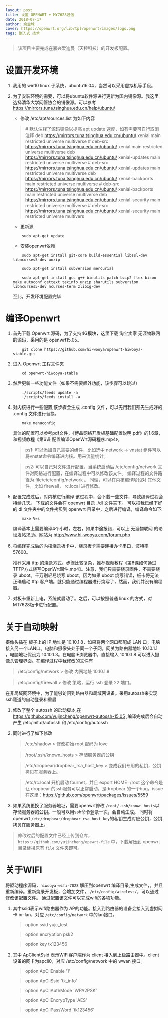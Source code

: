```yaml
---
layout: post
title: 设置 OPENWRT + MY7628通信
date: 2018-07-17
author: 余金城
cover: https://openwrt.org/lib/tpl/openwrt/images/logo.png
tags: 嵌入式 技术
---
```


> 该项目主要完成在嘉兴爱迪曼（天控科技）的开发板配置。

# 设置开发环境

1. 我用的 win10 linux 子系统，ubuntu16.04，当然可以采用虚拟机等手段。

1. 为了安装环境的需要，可以将ubuntu软件源进行更新为国内镜像源。我这里选择清华大学网管协会的镜像源。可以参考 https://mirrors.tuna.tsinghua.edu.cn/help/ubuntu/
    + 修改 /etc/apt/sources.list 为如下内容
    > \# 默认注释了源码镜像以提高 apt update 速度，如有需要可自行取消注释
    > deb https://mirrors.tuna.tsinghua.edu.cn/ubuntu/ xenial main restricted universe multiverse
    > \# deb-src https://mirrors.tuna.tsinghua.edu.cn/ubuntu/ xenial main restricted universe multiverse
    > deb https://mirrors.tuna.tsinghua.edu.cn/ubuntu/ xenial-updates main restricted universe multiverse
    > \# deb-src https://mirrors.tuna.tsinghua.edu.cn/ubuntu/ xenial-updates main restricted universe multiverse
    > deb https://mirrors.tuna.tsinghua.edu.cn/ubuntu/ xenial-backports main restricted universe multiverse
    > \# deb-src https://mirrors.tuna.tsinghua.edu.cn/ubuntu/ xenial-backports main restricted universe multiverse
    > deb https://mirrors.tuna.tsinghua.edu.cn/ubuntu/ xenial-security main restricted universe multiverse
    > \# deb-src https://mirrors.tuna.tsinghua.edu.cn/ubuntu/ xenial-security main restricted universe multivers
    + 更新源
    ```Shell
        sudo apt-get update
    ```
    + 安装openwrt依赖
    ```Shell
        sudo apt-get install git-core build-essential libssl-dev libncurses5-dev unzip

        sudo apt-get install subversion mercurial

        sudo apt-get install gcc g++ binutils patch bzip2 flex bison make autoconf gettext texinfo unzip sharutils subversion libncurses5-dev ncurses-term zlib1g-dev
    ```
    至此，开发环境配置完毕

# 编译Openwrt

1. 首先下载 Openwrt 源码，为了支持4G模块，这里下载 淘宝卖家 无涯物联网 的源码，采用的是 openwrt15.05。

    ```Git
        git clone https://github.com/hi-wooya/openwrt-hiwooya-stable.git
    ```

1. 进入 Openwrt 工程文件夹
    ```Shell
        cd openwrt-hiwooya-stable
    ```
1. 然后更新一些功能文件（如果不需要额外功能，该步骤可以跳过）
    ```Shell
        ./scripts/feeds update -a
        ./scripts/feeds install -a
    ```
1. 对内核进行一些配置,该步骤会生成 .config 文件，可以先用我们预先生成好的 .config 文件进行替换。
    ```Shell
        make menuconfig
    ```
    具体的配置可以参考pdf文件，《博晶网络开发板基础配置说明.pdf》的1.6章，和视频教程《第6课 配置编译OpenWrt源码程序.mp4》。
    > ps1: 可以添加自己需要的组件，比如选中 network -> vnstat 组件可以将vnstat命令编译进内核。用来流量统计。

    > ps2: 可以自己对文件进行配置，当系统启动后 /etc/config/network 文件对网络进行配置，在编译过程中可以修改该文件。 编译过程的文件路径为 file/etc/config/network 。 同理，可以在内核编译阶段对 其他文件，比如 firewall， rc.local 进行修改。

1. 配置完成过后，对内核进行编译 
    该过程中，会下载一些文件，导致编译过程会持续几天。
    下载的文件会在 openwrt 目录 ./dl 文件夹下。
    可以把我已经下好的 dl 文件夹中的文件拷贝到 openwrt 目录中，之后进行编译，编译命令如下:
    ```Shell
        make V=s
    ```
    编译基本上需要编译4个小时，左右，如果中途报错，可以上 无涯物联网 的论坛发帖求助。网站为
    http://www.hi-wooya.com/forum.php

1. 将编译完成后的内核烧录板卡中，烧录板卡需要连接办卡串口，波特率 57600。 

    推荐采用 tftp 的烧录方式。步骤比较复杂，推荐视频教程《第8课如何通过TFTP方式烧写OpenWrt固件.mp4》。注意，我们只需要烧录固件，不需要烧录 uboot。千万别轻易烧写 uboot。因为如果 uboot 烧写错误，板卡将无法正确启动 tftp 客户端。就只能通过编程器进行烧写了，然而，我们并没有编程器。

1. 对板卡重新上电，系统就启动了。之后，可以按照普通 linux 的方式，对MT7628板卡进行配置。

# 关于自动映射 

摄像头插在 板子上的 IP 地址是 10.10.1.8，如果将两个网口都配成 LAN 口，电脑接入另一个LAN口。电脑和摄像头处于同一个子网，网关为路由器地址 10.10.1.1 ，电脑地址假设为 10.10.1.3。在电脑IE浏览器中，直接输入 10.10.1.8 可以进入摄像头管理界面。在编译过程中我修改的文件有 

> /etc/config/network > 修改 内网地址 10.10.1.8

> /etc/config/firewall > 修改 策略，运行 ssh 登录 22 端口。

在非局域网环境中，为了能够访问到路由器和局域网设备。采用autossh来实现ssh隧道的自动登录和重启

1. 修改了整个 autossh 的启动脚本,在 https://github.com/yujincheng/openwrt-autossh-15.05 ,编译完成后会自动产生 /etc/init.d/autossh 和 /etc/config/autossh

1. 同时进行了如下修改

    > /etc/shadow > 修改初始 root 密码为 love

    > /root/.ssh/known_hosts > 存储服务器的公钥

    > /etc/dropbear/dropbear_rsa_host_key > 变成我们专用的私钥，公钥拷贝在服务器上。

    > /etc/rc.local 开机启动 fournet，并且 export HOME=/root 这个命令是让 dropbear 的ssh服务可以正常启动，是dropbear 的一个bug。issue在这里：https://github.com/openwrt/packages/issues/5559

1. 如果系统更换了服务器地址，需要openwrt修改 
```/root/.ssh/known_hosts```以存储服务器的公钥。一般可以用ssh命令登录一次，会自动生成。 同时将 openwrt ```/etc/dropbear/dropbear_rsa_host_key```的私钥生成对应公钥，公钥拷贝在服务器上。 

> 修改过后的配置文件已经上传到仓库，
```https://github.com/yujincheng/opewrt-file``` 中，下载解压到 openwrt目录替换原有 ```file``` 文件夹即可。

# 关于WIFI 

将驱动程序源码，```hiwooya-wifi-7028``` 解压到openwrt 编译目录,生成文件，，并且重新编译。重新烧录开发板，会增加文件， ```/etc/config/wireless/```，可以通过修改该配置文件。 
通过配置该文件可以完成wifi的各项功能。 

1. 其中ssid表示wifi路由器作为 AP的功能。接入到路由器的设备会接入到虚拟网卡 br-lan，对应 ```/etc/config/network``` 中的lan接口。 

    > option ssid yujc_test
    
    > option encryption psk2
    
    > option key tk123456

2. 其中 ApClientSsid 表示WIFI客户端作为 client 接入到上级路由器中。client设备的网卡为apcli0，对应 /etc/config/network 中的 wwan 接口。 
    > option ApCliEnable '1'

    > option ApCliSsid 'tk_info'

    > option ApCliAuthMode 'WPA2PSK'

    > option ApCliEncrypType 'AES'

    > option ApCliPassWord 'tk123456'




